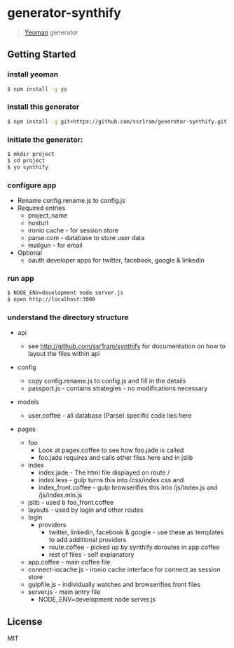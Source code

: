 # generator-synthify

> [Yeoman](http://yeoman.io) generator


## Getting Started

### install yeoman

```bash
$ npm install -g yo
```

### install this generator


```bash
$ npm install -g git+https://github.com/ssr1ram/generator-synthify.git
```

### initiate the generator:

```bash
$ mkdir project
$ cd project
$ yo synthify
```

### configure app

* Rename config.rename.js to config.js
* Required entries
  * project_name
  * hosturl
  * ironio cache - for session store
  * parse.com - database to store user data
  * mailgun - for email
* Optional
  * oauth developer apps for twitter, facebook, google & linkedin

### run app

```bash
$ NODE_ENV=development node server.js
$ open http://localhost:3000
```

### understand the directory structure

* api
  * see http://github.com/ssr1ram/synthify for documentation on how to
    layout the files within api
* config
  * copy config.rename.js to config.js and fill in the details
  * passport.js - contains strategies - no modifications necessary

* models
  * user.coffee - all database (Parse) specific code lies here
* pages
  * foo
    * Look at pages.coffee to see how foo.jade is called
    * foo.jade requires and calls other files here and in jslib
  * index
    * index.jade - The html file displayed on route /
    * index.less - gulp turns this into /css/index.css and
    * index_front.coffee - gulp browserifies this into /js/index.js and
      /js/index.min.js
  * jslib - used b foo_front.coffee
  * layouts - used by login and other routes
  * login
    * providers
      * twitter, linkedin, facebook & google - use these as templates to
        add additional providers
      * route.coffee - picked up by synthify.doroutes in app.coffee
      * rest of files - self explanatory
  * app.coffee - main coffee file
  * connect-iocache.js - ironio cache interface for connect as session
    store
  * gulpfile.js - individually watches and browserifies <foo>front files
  * server.js - main entry file
    * NODE_ENV=development node server.js



## License

MIT
